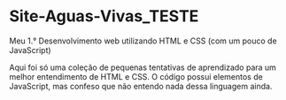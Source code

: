 # Site-Aguas-Vivas_TESTE
 Meu 1.° Desenvolvimento web utilizando HTML e CSS (com um pouco de JavaScript)

 Aqui foi só uma coleção de pequenas tentativas de aprendizado para um melhor entendimento de HTML e CSS.
 O código possui elementos de JavaScript, mas confeso que não entendo nada dessa linguagem ainda.

